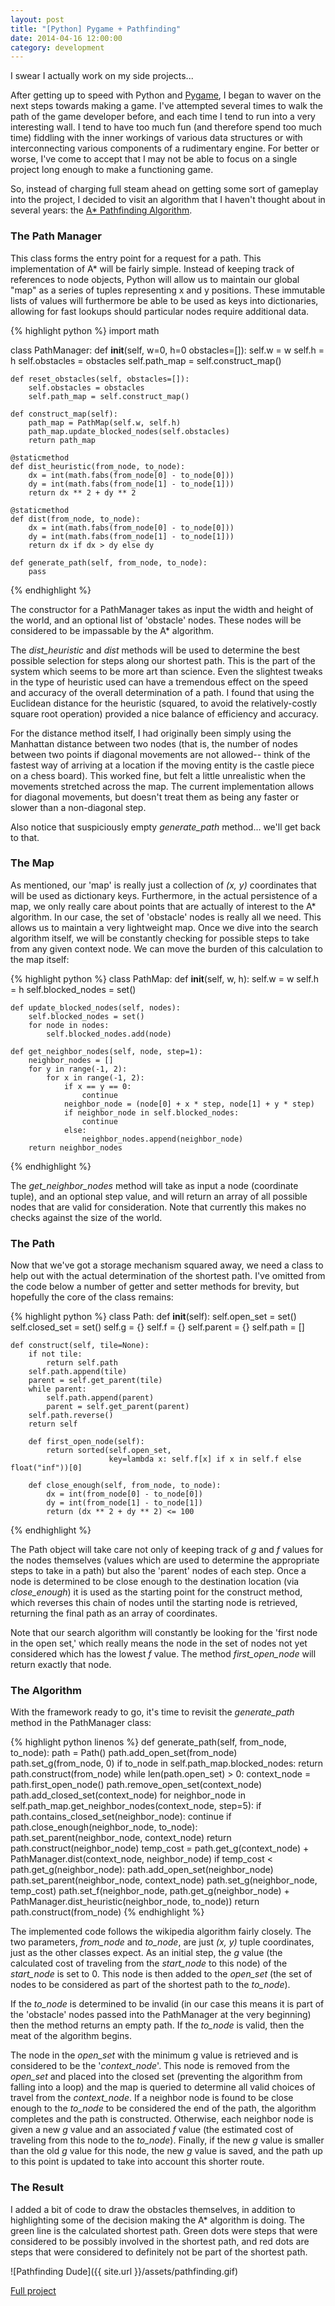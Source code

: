 ```yaml
---
layout: post
title: "[Python] Pygame + Pathfinding"
date: 2014-04-16 12:00:00
category: development
---
```


I swear I actually work on my side projects...

After getting up to speed with Python and [Pygame](http://pygame.org/news.html), I began to waver on the next steps towards making a game. I've attempted several times to walk the path of the game developer before, and each time I tend to run into a very interesting wall. I tend to have too much fun (and therefore spend too much time) fiddling with the inner workings of various data structures or with interconnecting various components of a rudimentary engine. For better or worse,
I've come to accept that I may not be able to focus on a single project long enough to make a functioning game.

So, instead of charging full steam ahead on getting some sort of gameplay into the project, I decided to visit an algorithm that I haven't thought about in several years: the [A\* Pathfinding Algorithm](http://en.wikipedia.org/wiki/A*_search_algorithm).

### The Path Manager

This class forms the entry point for a request for a path. This implementation of A\* will be fairly simple. Instead of keeping track of references to node objects, Python will allow us to maintain our global "map" as a series of tuples representing x and y positions. These immutable lists of values will furthermore be able to be used as keys into dictionaries, allowing for fast lookups should particular nodes require additional data.

{% highlight python %} 
import math

class PathManager:
    def __init__(self, w=0, h=0 obstacles=[]):
        self.w = w
        self.h = h
        self.obstacles = obstacles
        self.path_map = self.construct_map()

    def reset_obstacles(self, obstacles=[]):
        self.obstacles = obstacles
        self.path_map = self.construct_map()
    
    def construct_map(self):
        path_map = PathMap(self.w, self.h)
        path_map.update_blocked_nodes(self.obstacles)
        return path_map

    @staticmethod
    def dist_heuristic(from_node, to_node):
        dx = int(math.fabs(from_node[0] - to_node[0]))
        dy = int(math.fabs(from_node[1] - to_node[1]))
        return dx ** 2 + dy ** 2

    @staticmethod
    def dist(from_node, to_node):
        dx = int(math.fabs(from_node[0] - to_node[0]))
        dy = int(math.fabs(from_node[1] - to_node[1]))
        return dx if dx > dy else dy

    def generate_path(self, from_node, to_node):
        pass

{% endhighlight %}

The constructor for a PathManager takes as input the width and height of the world, and an optional list of 'obstacle' nodes. These nodes will be considered to be impassable by the A\* algorithm.

The *dist\_heuristic* and *dist* methods will be used to determine the best possible selection for steps along our shortest path. This is the part of the system which seems to be more art than science. Even the slightest tweaks in the type of heuristic used can have a tremendous effect on the speed and accuracy of the overall determination of a path. I found that using the Euclidean distance for the heuristic (squared, to avoid the relatively-costly square root operation) provided a
nice balance of efficiency and accuracy.

For the distance method itself, I had originally been simply using the Manhattan distance between two nodes (that is, the number of nodes between two points if diagonal movements are not allowed-- think of the fastest way of arriving at a location if the moving entity is the castle piece on a chess board). This worked fine, but felt a little unrealistic when the movements stretched across the map. The current implementation allows for diagonal movements, but doesn't treat them as being
any faster or slower than a non-diagonal step.

Also notice that suspiciously empty *generate\_path* method... we'll get back to that.

### The Map

As mentioned, our 'map' is really just a collection of *(x, y)* coordinates that will be used as dictionary keys. Furthermore, in the actual persistence of a map, we only really care about points that are actually of interest to the A\* algorithm. In our case, the set of 'obstacle' nodes is really all we need. This allows us to maintain a very lightweight map. Once we dive into the search algorithm itself, we will be constantly checking for possible steps to take from any given
context node. We can move the burden of this calculation to the map itself:

{% highlight python %}
class PathMap:
    def __init__(self, w, h):
        self.w = w
        self.h = h
        self.blocked_nodes = set()

    def update_blocked_nodes(self, nodes):
        self.blocked_nodes = set()
        for node in nodes:
            self.blocked_nodes.add(node)

    def get_neighbor_nodes(self, node, step=1):
        neighbor_nodes = []
        for y in range(-1, 2):
            for x in range(-1, 2):
                if x == y == 0:
                    continue
                neighbor_node = (node[0] + x * step, node[1] + y * step)
                if neighbor_node in self.blocked_nodes:
                    continue
                else:
                    neighbor_nodes.append(neighbor_node)
        return neighbor_nodes
{% endhighlight %}

The *get\_neighbor\_nodes* method will take as input a node (coordinate tuple), and an optional step value, and will return an array of all possible nodes that are valid for consideration. Note that currently this makes no checks against the size of the world.

### The Path

Now that we've got a storage mechanism squared away, we need a class to help out with the actual determination of the shortest path. I've omitted from the code below a number of getter and setter methods for brevity, but hopefully the core of the class remains:

{% highlight python %}
class Path:
    def __init__(self):
        self.open_set = set()
        self.closed_set = set()
        self.g = {}
        self.f = {}
        self.parent = {}
        self.path = []

    def construct(self, tile=None):
        if not tile:
            return self.path
        self.path.append(tile)
        parent = self.get_parent(tile)
        while parent:
            self.path.append(parent)
            parent = self.get_parent(parent)
        self.path.reverse()
        return self

        def first_open_node(self):
            return sorted(self.open_set, 
                          key=lambda x: self.f[x] if x in self.f else float("inf"))[0]
    
        def close_enough(self, from_node, to_node):
            dx = int(from_node[0] - to_node[0])
            dy = int(from_node[1] - to_node[1])
            return (dx ** 2 + dy ** 2) <= 100
{% endhighlight %}

The Path object will take care not only of keeping track of *g* and *f* values for the nodes themselves (values which are used to determine the appropriate steps to take in a path) but also the 'parent' nodes of each step. Once a node is determined to be close enough to the destination location (via *close\_enough*) it is used as the starting point for the construct method, which reverses this chain of nodes until the starting node is retrieved, returning the final path as an array of
coordinates.

Note that our search algorithm will constantly be looking for the 'first node in the open set,' which really means the node in the set of nodes not yet considered which has the lowest *f* value. The method *first\_open\_node* will return exactly that node.

### The Algorithm

With the framework ready to go, it's time to revisit the *generate\_path* method in the PathManager class:

{% highlight python linenos %}
    def generate_path(self, from_node, to_node):
        path = Path()
        path.add_open_set(from_node)
        path.set_g(from_node, 0)
        if to_node in self.path_map.blocked_nodes:
            return path.construct(from_node)
        while len(path.open_set) > 0:
            context_node = path.first_open_node()
            path.remove_open_set(context_node)
            path.add_closed_set(context_node)
            for neighbor_node in self.path_map.get_neighbor_nodes(context_node, step=5):
                if path.contains_closed_set(neighbor_node):
                    continue
                if path.close_enough(neighbor_node, to_node):
                    path.set_parent(neighbor_node, context_node)
                    return path.construct(neighbor_node)
                temp_cost = path.get_g(context_node) + PathManager.dist(context_node, neighbor_node)
                if temp_cost < path.get_g(neighbor_node):
                    path.add_open_set(neighbor_node)
                    path.set_parent(neighbor_node, context_node)
                    path.set_g(neighbor_node, temp_cost)
                    path.set_f(neighbor_node, path.get_g(neighbor_node) + \
                               PathManager.dist_heuristic(neighbor_node, to_node))
        return path.construct(from_node)
{% endhighlight %}

The implemented code follows the wikipedia algorithm fairly closely. The two parameters, *from\_node* and *to\_node*, are just *(x, y)* tuple coordinates, just as the other classes expect. As an initial step, the *g* value (the calculated cost of traveling from the *start\_node* to this node) of the *start\_node* is set to 0. This node is then added to the *open\_set* (the set of nodes to be considered as part of the shortest path to the *to\_node*).

If the *to\_node* is determined to be invalid (in our case this means it is part of the 'obstacle' nodes passed into the PathManager at the very beginning) then the method returns an empty path. If the *to\_node* is valid, then the meat of the algorithm begins.

The node in the *open\_set* with the minimum g value is retrieved and is considered to be the '*context\_node*'. This node is removed from the *open\_set* and placed into the closed set (preventing the algorithm from falling into a loop) and the map is queried to determine all valid choices of travel from the *context\_node*. If a neighbor node is found to be close enough to the *to\_node* to be considered the end of the path, the algorithm completes and the path is constructed. Otherwise,
each neighbor node is given a new *g* value and an associated *f* value (the estimated cost of traveling from this node to the *to\_node*). Finally, if the new *g* value is smaller than the old *g* value for this node, the new *g* value is saved, and the path up to this point is updated to take into account this shorter route.

### The Result

I added a bit of code to draw the obstacles themselves, in addition to highlighting some of the decision making the A\* algorithm is doing. The green line is the calculated shortest path. Green dots were steps that were considered to be possibly involved in the shortest path, and red dots are steps that were considered to definitely not be part of the shortest path.

![Pathfinding Dude]({{ site.url }}/assets/pathfinding.gif)

[Full project](https://github.com/drewmalin/pygame_pathfinding)

